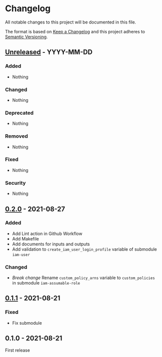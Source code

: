 # Changelog
All notable changes to this project will be documented in this file.

The format is based on [Keep a Changelog](http://keepachangelog.com/en/1.0.0/)
and this project adheres to [Semantic Versioning](http://semver.org/spec/v2.0.0.html).



## [Unreleased] - YYYY-MM-DD

### Added
- Nothing

### Changed
- Nothing

### Deprecated
- Nothing

### Removed
- Nothing

### Fixed
- Nothing

### Security
- Nothing




## [0.2.0] - 2021-08-27

### Added
- Add Lint action in Github Workflow
- Add Makefile
- Add documents for inputs and outputs
- Add validation to `create_iam_user_login_profile` variable of submodule `iam-user`

### Changed
- *Break change* Rename `custom_policy_arns` variable to `custom_policies` in submodule `iam-assumable-role`




## [0.1.1] - 2021-08-21

### Fixed
- Fix submodule



## 0.1.0 - 2021-08-21

First release




[Unreleased]: https://github.com/rabiloo/terraform-aws-iam/compare/v0.2.0...master
[0.2.0]:      https://github.com/rabiloo/terraform-aws-iam/compare/v0.1.0...v0.2.0
[0.1.1]:      https://github.com/rabiloo/terraform-aws-iam/compare/v0.1.0...v0.1.1
